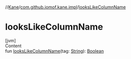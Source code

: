 //[Kane](../index.md)/[com.github.jomof.kane.impl](index.md)/[looksLikeColumnName](looks-like-column-name.md)



# looksLikeColumnName  
[jvm]  
Content  
fun [looksLikeColumnName](looks-like-column-name.md)(tag: [String](https://kotlinlang.org/api/latest/jvm/stdlib/kotlin/-string/index.html)): [Boolean](https://kotlinlang.org/api/latest/jvm/stdlib/kotlin/-boolean/index.html)  



